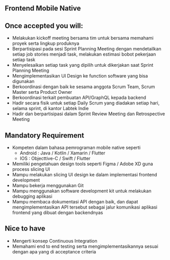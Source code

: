 ## Frontend Mobile Native

## Once accepted you will:

- Melakukan kickoff meeting bersama tim untuk bersama memahami proyek serta lingkup produknya
- Berpartisipasi pada sesi Sprint Planning Meeting dengan mendetailkan setiap job stories menjadi 
  task, melakukan estimasi bobot pekerjaan setiap task
- Menyelesaikan setiap task yang dipilih untuk dikerjakan saat Sprint Planning Meeting 
- Mengimplementasikan UI Design ke function software yang bisa digunakan
- Berkoordinasi dengan baik ke sesama anggota Scrum Team, Scrum Master serta Product Owner
- Berkoordinasi terkait pembuatan API/GraphQL kepada backend
- Hadir secara fisik untuk setiap Daily Scrum yang diadakan setiap hari, selama sprint, di kantor 
  Labtek Indie
- Hadir dan berpartisipasi dalam Sprint Review Meeting dan Retrospective Meeting

## Mandatory Requirement

- Kompeten dalam bahasa pemrograman mobile native seperti
  - Android : Java / Kotlin / Xamarin / Flutter
  - IOS : Objecttive-C / Swift / Flutter
- Memiliki pengetahuan design tools seperti Figma / Adobe XD guna process slicing UI
- Mampu melakukan slicing UI design ke dalam implementasi frontend development
- Mampu bekerja menggunakan Git
- Mampu menggunakan software development kit untuk melakukan debugging aplikasi
- Mampu membaca dokumentasi API dengan baik, dan dapat mengimplementasikan API tersebut sebagai jalur
  komunikasi aplikasi frontend yang dibuat dengan backendnyas

## Nice to have

- Mengerti konsep Continuous Integration
- Memahami end to end testing serta mengimplementasikannya sesuai dengan apa yang di acceptance criteria